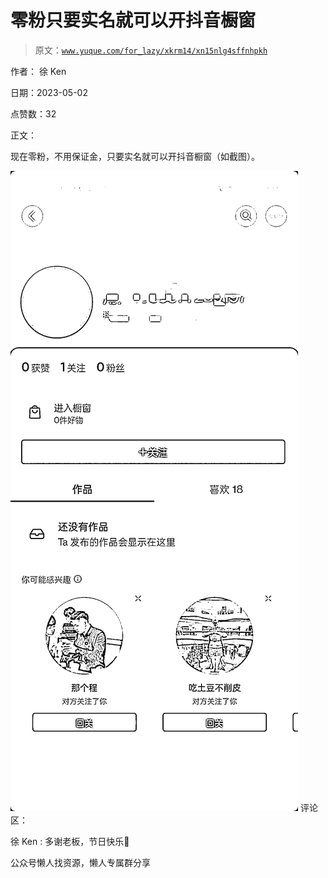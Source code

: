 # 零粉只要实名就可以开抖音橱窗

> 原文：[`www.yuque.com/for_lazy/xkrm14/xn15nlg4sffnhpkh`](https://www.yuque.com/for_lazy/xkrm14/xn15nlg4sffnhpkh)



作者： 徐 Ken



日期：2023-05-02



点赞数：32

<ne-hole id="u963be20d" data-lake-id="u963be20d">

正文：



现在零粉，不用保证金，只要实名就可以开抖音橱窗（如截图）。



![](img/1ed95c6454d65a31d7d05638a4002e2b.png)  <ne-hole id="u1de87320" data-lake-id="u1de87320"><ne-p id="u1840c3de" data-lake-id="u1840c3de">评论区：



徐 Ken : 多谢老板，节日快乐🙂

<ne-hole id="u5af8fc56" data-lake-id="u5af8fc56">

公众号懒人找资源，懒人专属群分享

</ne-hole></ne-hole></ne-p></ne-hole>